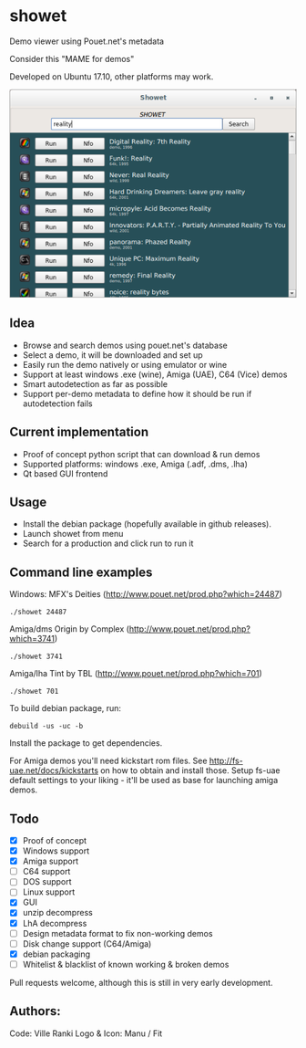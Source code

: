 # showet

Demo viewer using Pouet.net's metadata

Consider this "MAME for demos"

Developed on Ubuntu 17.10, other platforms may work.

![Screenshot](screenshot.png?raw=true "Screenshot of the GUI")

## Idea

* Browse and search demos using pouet.net's database
* Select a demo, it will be downloaded and set up
* Easily run the demo natively or using emulator or wine
* Support at least windows .exe (wine), Amiga (UAE), C64 (Vice) demos
* Smart autodetection as far as possible
* Support per-demo metadata to define how it should be run if autodetection fails

## Current implementation
* Proof of concept python script that can download & run demos
* Supported platforms: windows .exe, Amiga (.adf, .dms, .lha)
* Qt based GUI frontend

## Usage

* Install the debian package (hopefully available in github releases).
* Launch showet from menu
* Search for a production and click run to run it

## Command line examples

Windows: MFX's Deities (http://www.pouet.net/prod.php?which=24487) 
```
./showet 24487
```
Amiga/dms Origin by Complex (http://www.pouet.net/prod.php?which=3741)
```
./showet 3741
```
Amiga/lha Tint by TBL (http://www.pouet.net/prod.php?which=701)
```
./showet 701
```

To build debian package, run:
```
debuild -us -uc -b
```
Install the package to get dependencies.

For Amiga demos you'll need kickstart rom files. See
http://fs-uae.net/docs/kickstarts on how to obtain and install those.
Setup fs-uae default settings to your liking - it'll be used as
base for launching amiga demos.

## Todo

- [x] Proof of concept
- [x] Windows support
- [x] Amiga support
- [ ] C64 support
- [ ] DOS support
- [ ] Linux support
- [x] GUI
- [x] unzip decompress
- [x] LhA decompress
- [ ] Design metadata format to fix non-working demos
- [ ] Disk change support (C64/Amiga)
- [x] debian packaging
- [ ] Whitelist & blacklist of known working & broken demos

Pull requests welcome, although this is still in very early development.

## Authors: 

Code:        Ville Ranki
Logo & Icon: Manu / Fit 

